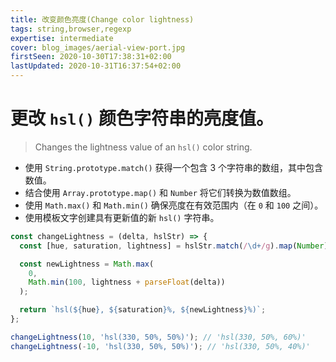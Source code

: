 ```yaml
---
title: 改变颜色亮度(Change color lightness)
tags: string,browser,regexp
expertise: intermediate
cover: blog_images/aerial-view-port.jpg
firstSeen: 2020-10-30T17:38:31+02:00
lastUpdated: 2020-10-31T16:37:54+02:00
---
```


# 更改 `hsl()` 颜色字符串的亮度值。
> Changes the lightness value of an `hsl()` color string.

- 使用 `String.prototype.match()` 获得一个包含 3 个字符串的数组，其中包含数值。
- 结合使用 `Array.prototype.map()` 和 `Number` 将它们转换为数值数组。
- 使用 `Math.max()` 和 `Math.min()` 确保亮度在有效范围内（在 `0` 和 `100` 之间）。
- 使用模板文字创建具有更新值的新 `hsl()` 字符串。

```js
const changeLightness = (delta, hslStr) => {
  const [hue, saturation, lightness] = hslStr.match(/\d+/g).map(Number);

  const newLightness = Math.max(
    0,
    Math.min(100, lightness + parseFloat(delta))
  );

  return `hsl(${hue}, ${saturation}%, ${newLightness}%)`;
};
```

```js
changeLightness(10, 'hsl(330, 50%, 50%)'); // 'hsl(330, 50%, 60%)'
changeLightness(-10, 'hsl(330, 50%, 50%)'); // 'hsl(330, 50%, 40%)'
```

